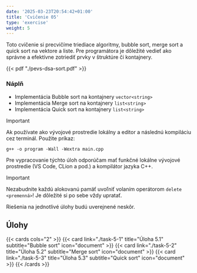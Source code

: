 ```yaml
---
date: '2025-03-23T20:54:42+01:00'
title: 'Cvičenie 05'
type: 'exercise'
weight: 5
---
```


Toto cvičenie si precvičíme triediace algoritmy, bubble sort, merge sort a quick sort na vektore a liste.
Pre programátora je dôležité vedieť ako správne a efektívne zotriediť prvky v štruktúre či kontajnery.

{{< pdf "./pevs-dsa-sort.pdf" >}}

### Náplň

- Implementácia Bubble sort na kontajnery `vector<string>`
- Implementácia Merge sort na kontajnery `list<string>`
- Implementácia Quick sort na kontajnery `list<string>`

> [!IMPORTANT]
> Ak používate ako vývojové prostredie lokálny a editor a následnú kompiláciu cez terminál. Použite príkaz:
> ```shell
> g++ -o program -Wall -Wextra main.cpp
> ```

Pre vypracovanie týchto úloh odporúčam mať funkčné lokálne vývojové prostredie (VS Code, CLion a pod.) a kompilátor
jazyka C++.

> [!IMPORTANT]
> Nezabudnite každú alokovanú pamäť uvoľniť volaním operátorom `delete <premenná>`! Je dôležité si po sebe vždy
> upratať.

Riešenia na jednotlivé úlohy budú uverejnené neskôr.

## Úlohy

{{< cards cols="2" >}}
    {{< card link="./task-5-1" title="Úloha 5.1" subtitle="Bubble sort" icon="document" >}}
    {{< card link="./task-5-2" title="Úloha 5.2" subtitle="Merge sort" icon="document" >}}
    {{< card link="./task-5-3" title="Úloha 5.3" subtitle="Quick sort" icon="document" >}}
{{< /cards >}}
